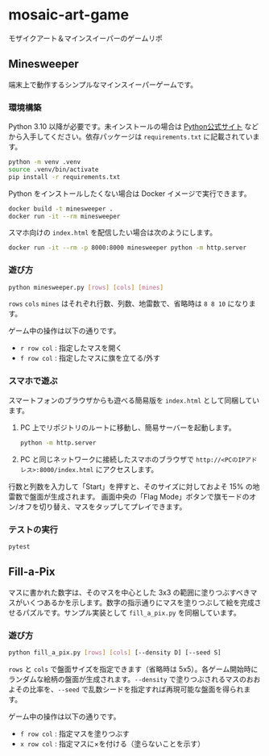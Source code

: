 # mosaic-art-game

モザイクアート＆マインスイーパーのゲームリポ

## Minesweeper

端末上で動作するシンプルなマインスイーパーゲームです。

### 環境構築

Python 3.10 以降が必要です。未インストールの場合は [Python公式サイト](https://www.python.org/downloads/) などから入手してください。依存パッケージは `requirements.txt` に記載されています。

```bash
python -m venv .venv
source .venv/bin/activate
pip install -r requirements.txt
```

Python をインストールしたくない場合は Docker イメージで実行できます。

```bash
docker build -t minesweeper .
docker run -it --rm minesweeper
```

スマホ向けの `index.html` を配信したい場合は次のようにします。

```bash
docker run -it --rm -p 8000:8000 minesweeper python -m http.server
```

### 遊び方

```bash
python minesweeper.py [rows] [cols] [mines]
```

`rows` `cols` `mines` はそれぞれ行数、列数、地雷数で、省略時は `8 8 10` になります。

ゲーム中の操作は以下の通りです。

- `r row col` : 指定したマスを開く
- `f row col` : 指定したマスに旗を立てる/外す

### スマホで遊ぶ

スマートフォンのブラウザからも遊べる簡易版を `index.html` として同梱しています。

1. PC 上でリポジトリのルートに移動し、簡易サーバーを起動します。

   ```bash
   python -m http.server
   ```

2. PC と同じネットワークに接続したスマホのブラウザで
   `http://<PCのIPアドレス>:8000/index.html` にアクセスします。

行数と列数を入力して「Start」を押すと、そのサイズに対しておよそ 15% の地雷数で盤面が生成されます。
画面中央の「Flag Mode」ボタンで旗モードのオン/オフを切り替え、マスをタップしてプレイできます。

### テストの実行

```bash
pytest
```

## Fill-a-Pix

マスに書かれた数字は、そのマスを中心とした 3x3 の範囲に塗りつぶすべきマスがいくつあるかを示します。数字の指示通りにマスを塗りつぶして絵を完成させるパズルです。サンプル実装として `fill_a_pix.py` を同梱しています。

### 遊び方

```bash
python fill_a_pix.py [rows] [cols] [--density D] [--seed S]
```

`rows` と `cols` で盤面サイズを指定できます（省略時は 5x5）。各ゲーム開始時にランダムな絵柄の盤面が生成されます。`--density` で塗りつぶされるマスのおおよその比率を、`--seed` で乱数シードを指定すれば再現可能な盤面を得られます。

ゲーム中の操作は以下の通りです。

- `f row col` : 指定マスを塗りつぶす
- `x row col` : 指定マスに×を付ける（塗らないことを示す）
